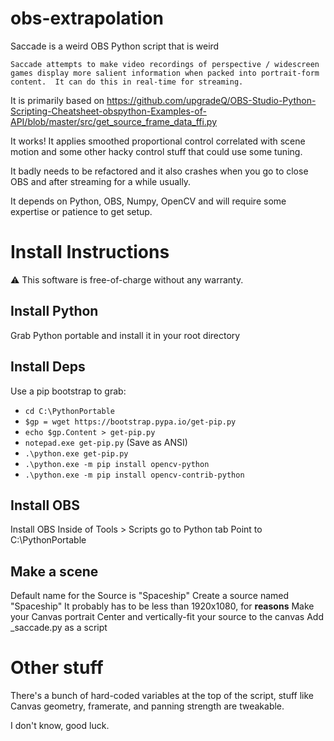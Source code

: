 # obs-extrapolation
Saccade is a weird OBS Python script that is weird

`Saccade attempts to make video recordings of perspective / widescreen games display more salient information when packed into portrait-form content. 
It can do this in real-time for streaming.`

It is primarily based on https://github.com/upgradeQ/OBS-Studio-Python-Scripting-Cheatsheet-obspython-Examples-of-API/blob/master/src/get_source_frame_data_ffi.py

It works! It applies smoothed proportional control correlated with scene motion and some other hacky control stuff that could use some tuning.

It badly needs to be refactored and it also crashes when you go to close OBS and after streaming for a while usually.

It depends on Python, OBS, Numpy, OpenCV and will require some expertise or patience to get setup.

# Install Instructions
⚠ This software is free-of-charge without any warranty.

## Install Python
Grab Python portable and install it in your root directory

## Install Deps
Use a pip bootstrap to grab:
- `cd C:\PythonPortable`
- `$gp = wget https://bootstrap.pypa.io/get-pip.py`
- `echo $gp.Content > get-pip.py`
- `notepad.exe get-pip.py` (Save as ANSI)
- `.\python.exe get-pip.py`
- `.\python.exe -m pip install opencv-python`
- `.\python.exe -m pip install opencv-contrib-python`

## Install OBS
Install OBS
Inside of Tools > Scripts go to Python tab
Point to C:\PythonPortable

## Make a scene
Default name for the Source is "Spaceship"
Create a source named "Spaceship" It probably has to be less than 1920x1080, for **reasons**
Make your Canvas portrait
Center and vertically-fit your source to the canvas
Add _saccade.py as a script

# Other stuff
There's a bunch of hard-coded variables at the top of the script, stuff like Canvas geometry, framerate, and panning strength are tweakable.

I don't know, good luck.
